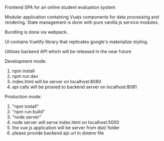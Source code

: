 Frontend SPA for an online student evaluation system

Modular application containing Vuejs components for data processing and rendering. State management is done with pure vanilla js service modules.

Bundling is done via webpack.

UI contains Vuetify library that replicates google's materialize styling.

Utilizes backend API which will be released in the near future

Development mode:

1) npm install
2) npm run dev
3) index.html will be server on localhost:8080
4) api calls will be proxied to backend server on localhost:8081

Production mode:
1) "npm install"
2) "npm run build"
3) "node server"
4) node server will serve index.html on localhost:5000
5) the vue js application will be server from dist/ folder 
6) please provide backend api url in dotenv file 
